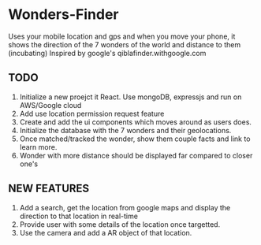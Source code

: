 # Wonders-Finder
Uses your mobile location and gps and when you move your phone, it shows the direction of the 7 wonders of the world and distance to them (incubating)
Inspired by google's qiblafinder.withgoogle.com

## TODO
1. Initialize a new proejct it React. Use mongoDB, expressjs and run on AWS/Google cloud
2. Add use location permission request feature
3. Create and add the ui components which moves around as users does.
4. Initialize the database with the 7 wonders and their geolocations.
5. Once matched/tracked the wonder, show them couple facts and link to learn more.
6. Wonder with more distance should be displayed far compared to closer one's


## NEW FEATURES
1. Add a search, get the location from google maps and display the direction to that location in real-time
2. Provide user with some details of the location once targetted. 
3. Use the camera and add a AR object of that location.
